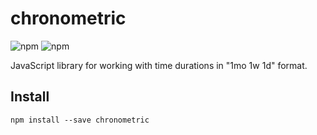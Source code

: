 # chronometric
![npm](https://img.shields.io/npm/l/chronometric)
![npm](https://img.shields.io/npm/dm/chronometric)

JavaScript library for working with time durations in "1mo 1w 1d" format.

## Install

```
npm install --save chronometric
```
